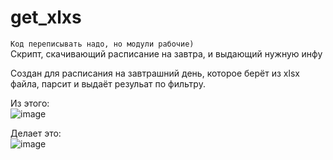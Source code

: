 # get_xlxs
`Код переписывать надо, но модули рабочие)`  
Скрипт, скачивающий расписание на завтра, и выдающий нужную инфу  

Создан для расписания на завтрашний день, которое берёт из xlsx файла, парсит и выдаёт резульат по фильтру.  
  
Из этого:  
![image](https://user-images.githubusercontent.com/40400854/131187371-bbe42cd6-745b-4ee0-88c8-1e891da8ae83.png)  
  
Делает это:  
![image](https://user-images.githubusercontent.com/40400854/131187438-54c44ebc-acb6-4aa7-81db-f39b6bca27c8.png)


